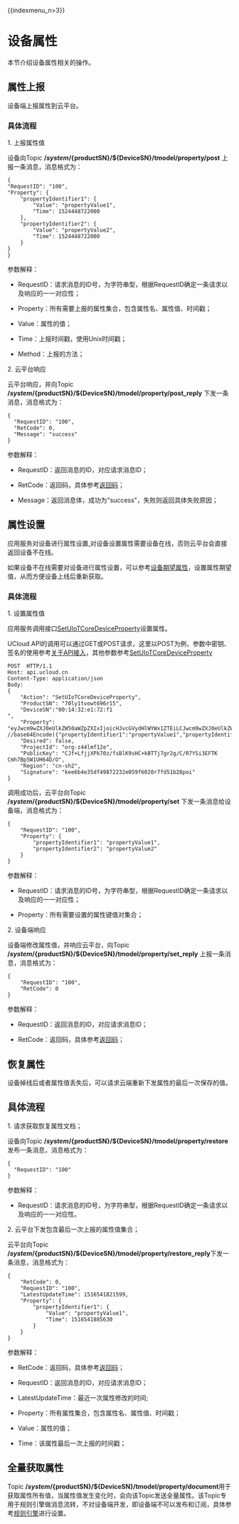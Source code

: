 {{indexmenu_n>3}}

# 设备属性

本节介绍设备属性相关的操作。

## 属性上报

设备端上报属性到云平台。

### 具体流程

1\. 上报属性值  

设备向Topic **/$system/${productSN}/${DeviceSN}/tmodel/property/post** 上报一条消息，消息格式为：

```
{
"RequestID": "100",
"Property": {
	"propertyIdentifier1": {
		"Value": "propertyValue1",
		"Time": 1524448722000
	},
	"propertyIdentifier2": {
		"Value": "propertyValue2",
		"Time": 1524448722000
	}
}
}
```

参数解释：

- RequestID：请求消息的ID号，为字符串型，根据RequestID确定一条请求以及响应的一一对应性；

- Property：所有需要上报的属性集合，包含属性名、属性值、时间戳；

- Value：属性的值；

- Time：上报时间戳，使用Unix时间戳；

- Method：上报的方法；

2\. 云平台响应  

云平台响应，并向Topic **/$system/${productSN}/${DeviceSN}/tmodel/property/post_reply** 下发一条消息，消息格式为：

```
{
  "RequestID": "100",
  "RetCode": 0,
  "Message": "success"
}
```

参数解释：

- RequestID：返回消息的ID，对应请求消息ID；

- RetCode：返回码，具体参考[返回码](../../api_guide/retcode)；

- Message：返回消息体，成功为"success"，失败则返回具体失败原因；

## 属性设置

应用服务对设备进行属性设置,对设备设置属性需要设备在线，否则云平台会直接返回设备不在线。

如果设备不在线需要对设备进行属性设置，可以参考[设备期望属性](desired)，设置属性期望值，从而方便设备上线后重新获取。

### 具体流程

1\. 设置属性值  

应用服务调用接口[SetUIoTCoreDeviceProperty](../../api_guide/tingmodemgmtapi)设置属性。  


UCloud API的调用可以通过GET或POST请求，这里以POST为例，参数中密钥、签名的使用参考[关于API接入](../../api_guide/api_guidehelp)，其他参数参考[SetUIoTCoreDeviceProperty](../../api_guide/tingmodemgmtapi)

```
POST  HTTP/1.1
Host: api.ucloud.cn
Content-Type: application/json
Body:
{
	"Action": "SetUIoTCoreDeviceProperty",
	"ProductSN": "70ly1tvowt696r15",
	"DeviceSN":"00:14:32:e1:72:f1
",
	"Property": "eyJwcm9wZXJ0eUlkZW50aWZpZXIxIjoicHJvcGVydHlWYWx1ZTEiLCJwcm9wZXJ0eUlkZW50aWZpZXIyIjoicHJvcGVydHlWYWx1ZTIifQ==", //base64Encode({"propertyIdentifier1":"propertyValue1","propertyIdentifier2":"propertyValue2"})
	"Desired": false,
	"ProjectId": "org-z44lmf12e",
	"PublicKey": "CJf+LfjjXPk70z/fsBlK9sHC+kBTTj7gr2g/C/R7YSi3EFTK   Cmh7Bp5W1UH64D/O",
	"Region": "cn-sh2",
	"Signature": "kee6b4e35df49872232e059f6020r7fd51b28poi"
}
```

调用成功后，云平台向Topic **/$system/${productSN}/${DeviceSN}/tmodel/property/set** 下发一条消息给设备端，消息格式为：

```
{
	"RequestID": "100",
	"Property": {
		"propertyIdentifier1": "propertyValue1",
		"propertyIdentifier2": "propertyValue2"
	}
}
```

参数解释：

- RequestID：请求消息的ID号，为字符串型，根据RequestID确定一条请求以及响应的一一对应性；

- Property：所有需要设置的属性键值对集合；

2\. 设备端响应  

设备端修改属性值，并响应云平台，向Topic **/$system/${productSN}/${DeviceSN}/tmodel/property/set_reply** 上报一条消息，消息格式为：

```
{
	"RequestID": "100",
	"RetCode": 0
}
```

参数解释：

- RequestID：返回消息的ID，对应请求消息ID；

- RetCode：返回码，具体参考[返回码](../../api_guide/retcode)；

## 恢复属性

设备掉线后或者属性值丢失后，可以请求云端重新下发属性的最后一次保存的值。

## 具体流程

1\. 请求获取恢复属性文档；  

设备向Topic **/$system/${productSN}/${DeviceSN}/tmodel/property/restore**发布一条消息，消息格式为：

```
{
  "RequestID": "100"
} 
```

参数解释：

- RequestID：请求消息的ID号，为字符串型，根据RequestID确定一条请求以及响应的一一对应性。

2\. 云平台下发包含最后一次上报的属性值集合；

云平台向Topic **/$system/${productSN}/${DeviceSN}/tmodel/property/restore_reply**下发一条消息，消息格式为：

```
{
	"RetCode": 0,
	"RequestID": "100",
	"LatestUpdateTime": 1516541821599,
	"Property": {
		"propertyIdentifier1": {
			"Value": "propertyValue1",
			"Time": 1516541885630
		}
	}
}
```

参数解释：

- RetCode：返回码，具体参考[返回码](../../api_guide/retcode)；

- RequestID：返回消息的ID，对应请求消息ID；

- LatestUpdateTime：最近一次属性修改的时间;

- Property：所有属性集合，包含属性名、属性值、时间戳；

- Value：属性的值；

- Time：该属性最后一次上报的时间戳；

## 全量获取属性

Topic **/$system/${productSN}/${DeviceSN}/tmodel/property/document**用于获取属性所有值，当属性值发生变化时，会向该Topic发送全量属性。该Topic专用于规则引擎做消息流转，不对设备端开发，即设备端不可以发布和订阅，具体参考[规则引擎](../../console_guide/ruleengine/data_forwarding)进行设置。
